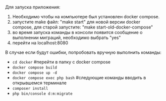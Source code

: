 Для запуска приложения:
1. Необходимо чтобы на компьютере был установлен docker compose.
2. запустите make файл: "make start"  для новой версии docker compose, для старой запустите: "make start-old-docker-compose"
3. во время запуска команды в консоли появится сообщение о выполнении миграций, необходимо выбрать "yes"
4. перейти на localhost:8080

В случае если будут ошибки, попробовать вручную выполнить команды:
* `cd docker` #перейти в папку с docker compose
* `docker compose build` 
* `docker compose up -d` 
* `docker compose exec php bash` #следующие команды вводить в открывшемся терминале
* `composer install`
* `php bin/console d:m:migrate`

